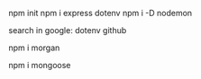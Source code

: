 npm init 
npm i express dotenv
npm i -D nodemon

search in google: dotenv github

npm i morgan

npm i mongoose

